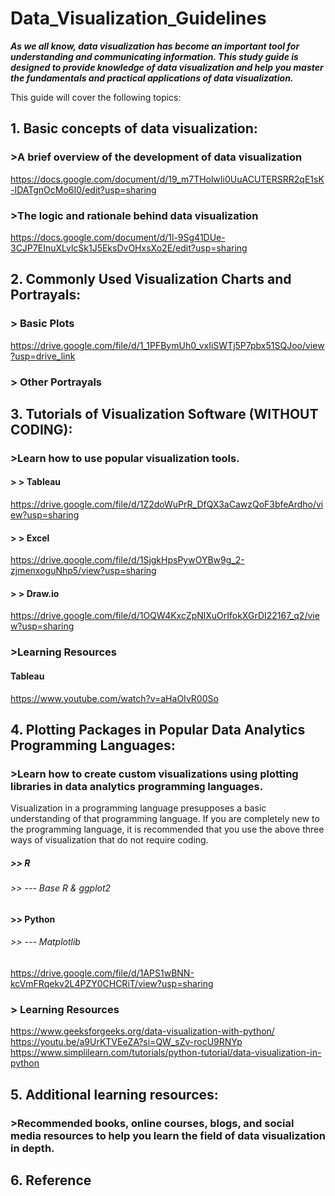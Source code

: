 # Data_Visualization_Guidelines
***As we all know, data visualization has become an important tool for understanding and communicating information. This study guide is designed to provide knowledge of data visualization and help you master the fundamentals and practical applications of data visualization.***

This guide will cover the following topics:

## 1. Basic concepts of data visualization:

### >A brief overview of the development of data visualization
https://docs.google.com/document/d/19_m7THolwIi0UuACUTERSRR2qE1sK-IDATgnOcMo6I0/edit?usp=sharing
### >The logic and rationale behind data visualization
https://docs.google.com/document/d/1l-9Sg41DUe-3CJP7EInuXLvlcSk1J5EksDvOHxsXo2E/edit?usp=sharing

## 2. Commonly Used Visualization Charts and Portrayals:
### > Basic Plots
https://drive.google.com/file/d/1_1PFBymUh0_vxIiSWTj5P7pbx51SQJoo/view?usp=drive_link
### > Other Portrayals

## 3. Tutorials of Visualization Software (WITHOUT CODING):

### >Learn how to use popular visualization tools.
#### > > Tableau
https://drive.google.com/file/d/1Z2doWuPrR_DfQX3aCawzQoF3bfeArdho/view?usp=sharing
#### > > Excel
https://drive.google.com/file/d/1SjgkHpsPywOYBw9g_2-zjmenxoguNhp5/view?usp=sharing
#### > > Draw.io
https://drive.google.com/file/d/1OQW4KxcZpNlXuOrIfokXGrDI22167_q2/view?usp=sharing
### >Learning Resources
#### Tableau
https://www.youtube.com/watch?v=aHaOIvR00So

## 4. Plotting Packages in Popular Data Analytics Programming Languages:

### >Learn how to create custom visualizations using plotting libraries in data analytics programming languages.
Visualization in a programming language presupposes a basic understanding of that programming language. If you are completely new to the programming language, it is recommended that you use the above three ways of visualization that do not require coding.
##### >> R
###### >> --- Base R & ggplot2
#### >> Python
###### >> --- Matplotlib
https://drive.google.com/file/d/1APS1wBNN-kcVmFRqekv2L4PZY0CHCRiT/view?usp=sharing


### > Learning Resources
https://www.geeksforgeeks.org/data-visualization-with-python/
https://youtu.be/a9UrKTVEeZA?si=QW_sZv-rocU9RNYp
https://www.simplilearn.com/tutorials/python-tutorial/data-visualization-in-python

## 5. Additional learning resources:


### >Recommended books, online courses, blogs, and social media resources to help you learn the field of data visualization in depth.
## 6. Reference
